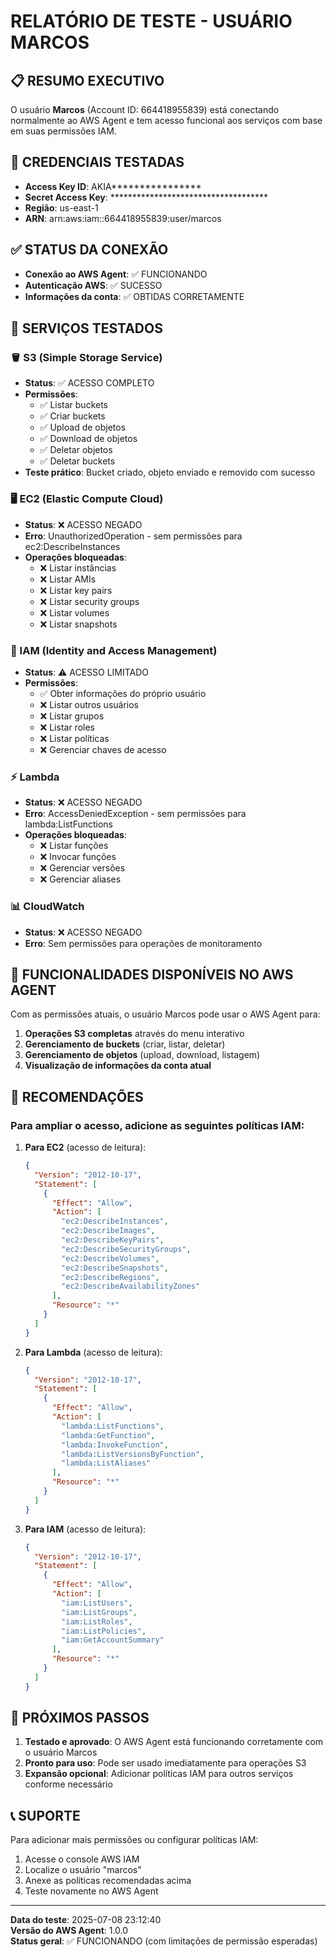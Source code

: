 # RELATÓRIO DE TESTE - USUÁRIO MARCOS

## 📋 RESUMO EXECUTIVO

O usuário **Marcos** (Account ID: 664418955839) está conectando normalmente ao AWS Agent e tem acesso funcional aos serviços com base em suas permissões IAM.

## 🔐 CREDENCIAIS TESTADAS

- **Access Key ID**: AKIA****************
- **Secret Access Key**: ************************************
- **Região**: us-east-1
- **ARN**: arn:aws:iam::664418955839:user/marcos

## ✅ STATUS DA CONEXÃO

- **Conexão ao AWS Agent**: ✅ FUNCIONANDO
- **Autenticação AWS**: ✅ SUCESSO
- **Informações da conta**: ✅ OBTIDAS CORRETAMENTE

## 🔧 SERVIÇOS TESTADOS

### 🪣 S3 (Simple Storage Service)
- **Status**: ✅ ACESSO COMPLETO
- **Permissões**:
  - ✅ Listar buckets
  - ✅ Criar buckets
  - ✅ Upload de objetos
  - ✅ Download de objetos
  - ✅ Deletar objetos
  - ✅ Deletar buckets
- **Teste prático**: Bucket criado, objeto enviado e removido com sucesso

### 🖥️ EC2 (Elastic Compute Cloud)
- **Status**: ❌ ACESSO NEGADO
- **Erro**: UnauthorizedOperation - sem permissões para ec2:DescribeInstances
- **Operações bloqueadas**:
  - ❌ Listar instâncias
  - ❌ Listar AMIs
  - ❌ Listar key pairs
  - ❌ Listar security groups
  - ❌ Listar volumes
  - ❌ Listar snapshots

### 👤 IAM (Identity and Access Management)
- **Status**: ⚠️ ACESSO LIMITADO
- **Permissões**:
  - ✅ Obter informações do próprio usuário
  - ❌ Listar outros usuários
  - ❌ Listar grupos
  - ❌ Listar roles
  - ❌ Listar políticas
  - ❌ Gerenciar chaves de acesso

### ⚡ Lambda
- **Status**: ❌ ACESSO NEGADO
- **Erro**: AccessDeniedException - sem permissões para lambda:ListFunctions
- **Operações bloqueadas**:
  - ❌ Listar funções
  - ❌ Invocar funções
  - ❌ Gerenciar versões
  - ❌ Gerenciar aliases

### 📊 CloudWatch
- **Status**: ❌ ACESSO NEGADO
- **Erro**: Sem permissões para operações de monitoramento

## 🎯 FUNCIONALIDADES DISPONÍVEIS NO AWS AGENT

Com as permissões atuais, o usuário Marcos pode usar o AWS Agent para:

1. **Operações S3 completas** através do menu interativo
2. **Gerenciamento de buckets** (criar, listar, deletar)
3. **Gerenciamento de objetos** (upload, download, listagem)
4. **Visualização de informações da conta atual**

## 📝 RECOMENDAÇÕES

### Para ampliar o acesso, adicione as seguintes políticas IAM:

1. **Para EC2** (acesso de leitura):
   ```json
   {
     "Version": "2012-10-17",
     "Statement": [
       {
         "Effect": "Allow",
         "Action": [
           "ec2:DescribeInstances",
           "ec2:DescribeImages",
           "ec2:DescribeKeyPairs",
           "ec2:DescribeSecurityGroups",
           "ec2:DescribeVolumes",
           "ec2:DescribeSnapshots",
           "ec2:DescribeRegions",
           "ec2:DescribeAvailabilityZones"
         ],
         "Resource": "*"
       }
     ]
   }
   ```

2. **Para Lambda** (acesso de leitura):
   ```json
   {
     "Version": "2012-10-17",
     "Statement": [
       {
         "Effect": "Allow",
         "Action": [
           "lambda:ListFunctions",
           "lambda:GetFunction",
           "lambda:InvokeFunction",
           "lambda:ListVersionsByFunction",
           "lambda:ListAliases"
         ],
         "Resource": "*"
       }
     ]
   }
   ```

3. **Para IAM** (acesso de leitura):
   ```json
   {
     "Version": "2012-10-17",
     "Statement": [
       {
         "Effect": "Allow",
         "Action": [
           "iam:ListUsers",
           "iam:ListGroups",
           "iam:ListRoles",
           "iam:ListPolicies",
           "iam:GetAccountSummary"
         ],
         "Resource": "*"
       }
     ]
   }
   ```

## 🚀 PRÓXIMOS PASSOS

1. **Testado e aprovado**: O AWS Agent está funcionando corretamente com o usuário Marcos
2. **Pronto para uso**: Pode ser usado imediatamente para operações S3
3. **Expansão opcional**: Adicionar políticas IAM para outros serviços conforme necessário

## 📞 SUPORTE

Para adicionar mais permissões ou configurar políticas IAM:
1. Acesse o console AWS IAM
2. Localize o usuário "marcos"
3. Anexe as políticas recomendadas acima
4. Teste novamente no AWS Agent

---

**Data do teste**: 2025-07-08 23:12:40  
**Versão do AWS Agent**: 1.0.0  
**Status geral**: ✅ FUNCIONANDO (com limitações de permissão esperadas)
